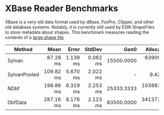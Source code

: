 # XBase Reader Benchmarks

XBase is a very old data format used by dBase, FoxPro, Clipper, and other old database systems.
Notably, it is currently still used by ESRI ShapeFiles to store metadata about shapes.
This benchmark measures reading the contents of a [large shape file](https://prd-tnm.s3.amazonaws.com/StagedProducts/GovtUnit/Shape/GOVTUNIT_Oregon_State_Shape.zip)

|       Method |      Mean |    Error |   StdDev |       Gen0 |    Allocated |
|------------- |----------:|---------:|---------:|-----------:|-------------:|
|       Sylvan |  87.28 ms | 1.139 ms | 0.062 ms | 15500.0000 |  63909.75 KB |
| SylvanPooled | 109.82 ms | 5.670 ms | 2.022 ms |          - |      9.42 KB |
|         NDbf | 198.86 ms | 6.319 ms | 2.253 ms | 25333.3333 | 103883.23 KB |
|      DbfData | 287.16 ms | 8.176 ms | 2.123 ms | 83500.0000 | 341377.63 KB |